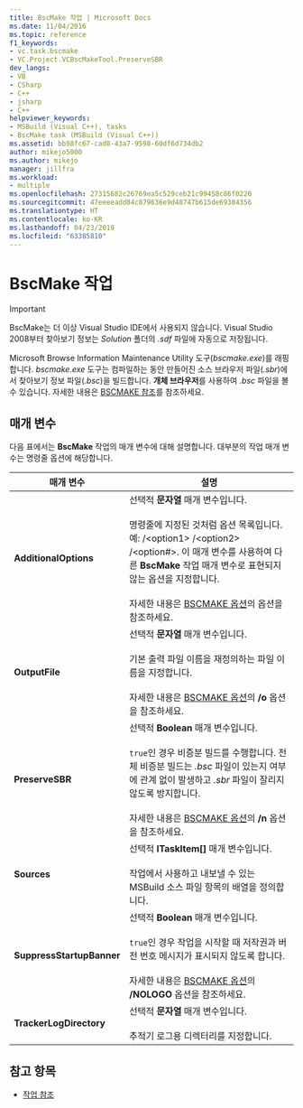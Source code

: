 ```yaml
---
title: BscMake 작업 | Microsoft Docs
ms.date: 11/04/2016
ms.topic: reference
f1_keywords:
- vc.task.bscmake
- VC.Project.VCBscMakeTool.PreserveSBR
dev_langs:
- VB
- CSharp
- C++
- jsharp
- C++
helpviewer_keywords:
- MSBuild (Visual C++), tasks
- BscMake task (MSBuild (Visual C++))
ms.assetid: bb98fc67-cad8-43a7-9598-60df6d734db2
author: mikejo5000
ms.author: mikejo
manager: jillfra
ms.workload:
- multiple
ms.openlocfilehash: 27315682c26769ea5c529ceb21c99458c86f0220
ms.sourcegitcommit: 47eeeeadd84c879636e9d48747b615de69384356
ms.translationtype: HT
ms.contentlocale: ko-KR
ms.lasthandoff: 04/23/2019
ms.locfileid: "63385810"
---
```

# <a name="bscmake-task"></a>BscMake 작업
> [!IMPORTANT]
> BscMake는 더 이상 Visual Studio IDE에서 사용되지 않습니다. Visual Studio 2008부터 찾아보기 정보는 *Solution* 폴더의 *.sdf* 파일에 자동으로 저장됩니다.

 Microsoft Browse Information Maintenance Utility 도구(*bscmake.exe*)를 래핑합니다.  *bscmake.exe* 도구는 컴파일하는 동안 만들어진 소스 브라우저 파일(*.sbr*)에서 찾아보기 정보 파일(*.bsc*)을 빌드합니다. **개체 브라우저**를 사용하여 *.bsc* 파일을 볼 수 있습니다. 자세한 내용은 [BSCMAKE 참조](/cpp/build/reference/bscmake-reference)를 참조하세요.

## <a name="parameters"></a>매개 변수
 다음 표에서는 **BscMake** 작업의 매개 변수에 대해 설명합니다. 대부분의 작업 매개 변수는 명령줄 옵션에 해당합니다.

|매개 변수|설명|
|---------------|-----------------|
|**AdditionalOptions**|선택적 **문자열** 매개 변수입니다.<br /><br /> 명령줄에 지정된 것처럼 옵션 목록입니다. 예: /\<option1> /\<option2> /\<option#>. 이 매개 변수를 사용하여 다른 **BscMake** 작업 매개 변수로 표현되지 않는 옵션을 지정합니다.<br /><br /> 자세한 내용은 [BSCMAKE 옵션](/cpp/build/reference/bscmake-options)의 옵션을 참조하세요.|
|**OutputFile**|선택적 **문자열** 매개 변수입니다.<br /><br /> 기본 출력 파일 이름을 재정의하는 파일 이름을 지정합니다.<br /><br /> 자세한 내용은 [BSCMAKE 옵션](/cpp/build/reference/bscmake-options)의 **/o** 옵션을 참조하세요.|
|**PreserveSBR**|선택적 **Boolean** 매개 변수입니다.<br /><br /> `true`인 경우 비증분 빌드를 수행합니다. 전체 비증분 빌드는 *.bsc* 파일이 있는지 여부에 관계 없이 발생하고 *.sbr* 파일이 잘리지 않도록 방지합니다.<br /><br /> 자세한 내용은 [BSCMAKE 옵션](/cpp/build/reference/bscmake-options)의 **/n** 옵션을 참조하세요.|
|**Sources**|선택적 **ITaskItem[]** 매개 변수입니다.<br /><br /> 작업에서 사용하고 내보낼 수 있는 MSBuild 소스 파일 항목의 배열을 정의합니다.|
|**SuppressStartupBanner**|선택적 **Boolean** 매개 변수입니다.<br /><br /> `true`인 경우 작업을 시작할 때 저작권과 버전 번호 메시지가 표시되지 않도록 합니다.<br /><br /> 자세한 내용은 [BSCMAKE 옵션](/cpp/build/reference/bscmake-options)의 **/NOLOGO** 옵션을 참조하세요.|
|**TrackerLogDirectory**|선택적 **문자열** 매개 변수입니다.<br /><br /> 추적기 로그용 디렉터리를 지정합니다.|

## <a name="see-also"></a>참고 항목
- [작업 참조](../msbuild/msbuild-task-reference.md)